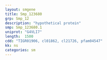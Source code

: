 ```yaml
---
layout: smgene
title: Smp_123680
grp: Smp_12
description: "hypothetical protein"
smp: Smp_123680.1
uniprot: "G4VLI7"
length:  1500
cdd: "TIGR01906, cl01862, cl21726, pfam04547"
kk: ns
categories: sm
---
```

